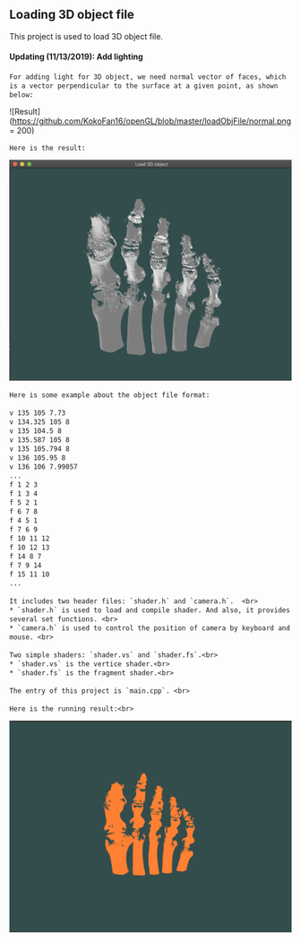 ## Loading 3D object file 

This project is used to load 3D object file. 

#### Updating (11/13/2019): Add lighting
    For adding light for 3D object, we need normal vector of faces, which is a vector perpendicular to the surface at a given point, as shown below:
    
![Result](https://github.com/KokoFan16/openGL/blob/master/loadObjFile/normal.png = 200) 

    Here is the result:
![Result](https://github.com/KokoFan16/openGL/blob/master/loadObjFile/footWithLighting.png) 

    Here is some example about the object file format:

    v 135 105 7.73 
    v 134.325 105 8 
    v 135 104.5 8 
    v 135.587 105 8 
    v 135 105.794 8
    v 136 105.95 8
    v 136 106 7.99057
    ...
    f 1 2 3 
    f 1 3 4 
    f 5 2 1 
    f 6 7 8 
    f 4 5 1 
    f 7 6 9 
    f 10 11 12
    f 10 12 13 
    f 14 8 7 
    f 7 9 14
    f 15 11 10 
    ...

    It includes two header files: `shader.h` and `camera.h`.  <br> 
    * `shader.h` is used to load and compile shader. And also, it provides several set functions. <br> 
    * `camera.h` is used to control the position of camera by keyboard and mouse. <br> 

    Two simple shaders: `shader.vs` and `shader.fs`.<br> 
    * `shader.vs` is the vertice shader.<br> 
    * `shader.fs` is the fragment shader.<br> 

    The entry of this project is `main.cpp`. <br> 

    Here is the running result:<br> 
![Result](https://github.com/KokoFan16/openGL/blob/master/loadObjFile/foot.png)




